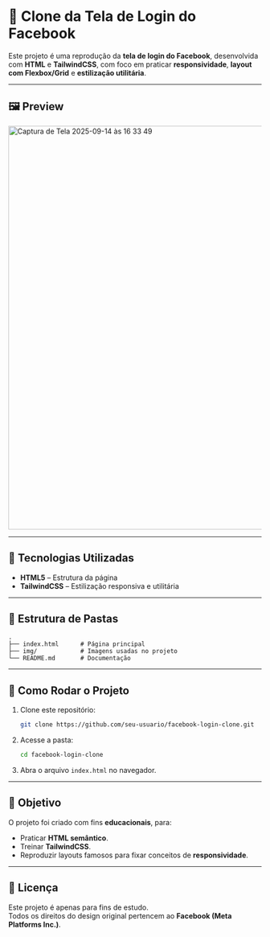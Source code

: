 # 📘 Clone da Tela de Login do Facebook

Este projeto é uma reprodução da **tela de login do Facebook**, desenvolvida com **HTML** e **TailwindCSS**, com foco em praticar **responsividade**, **layout com Flexbox/Grid** e **estilização utilitária**.

---

## 🖼️ Preview

<img width="1435" height="803" alt="Captura de Tela 2025-09-14 às 16 33 49" src="https://github.com/user-attachments/assets/8dae3e38-7646-4894-91d9-22ea58c55c67" />

---

## 🚀 Tecnologias Utilizadas

- **HTML5** – Estrutura da página  
- **TailwindCSS** – Estilização responsiva e utilitária  

---

## 📂 Estrutura de Pastas

```
.
├── index.html      # Página principal
├── img/            # Imagens usadas no projeto
└── README.md       # Documentação
```

---

## 🔧 Como Rodar o Projeto

1. Clone este repositório:
   ```bash
   git clone https://github.com/seu-usuario/facebook-login-clone.git
   ```
2. Acesse a pasta:
   ```bash
   cd facebook-login-clone
   ```
3. Abra o arquivo `index.html` no navegador.

---

## 🎯 Objetivo

O projeto foi criado com fins **educacionais**, para:  
- Praticar **HTML semântico**.  
- Treinar **TailwindCSS**.  
- Reproduzir layouts famosos para fixar conceitos de **responsividade**.

---

## 📜 Licença

Este projeto é apenas para fins de estudo.  
Todos os direitos do design original pertencem ao **Facebook (Meta Platforms Inc.)**.


